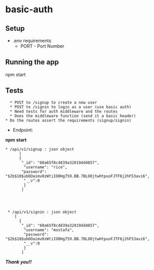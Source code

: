 # basic-auth







 ## **Setup**
* .env requirements
  * PORT - Port Number


## **Running the app**
npm start


## **Tests**


      * POST to /signup to create a new user
      * POST to /signin to login as a user (use basic auth)
      * Need tests for auth middleware and the routes
      * Does the middleware function (send it a basic header)
    * Do the routes assert the requirements (signup/signin)



* Endpoint: 


**npm start**


    * /api/v1/signup : json object
          [
          {
           "_id": "60a65f8c4839a32019dd4857",
            "username": "rice",
           "password": "$2b$10$ubOOaimv0zWtiIO0Hg759.BB.7BLOOjtwHtpuoFJTF6j2hF53avi6",
            "__v":0
            }
           ]
           
           
           
           
     * /api/v1/signin : json object 
        [
          {
           "_id": "60a65f8c4839a32019dd4857",
            "username": "mostafa",
            "password": "$2b$10$ubOOaimv0zWtiIO0Hg759.BB.7BLOOjtwHtpuoFJTF6j2hF53avi6",
            "__v":0
            }
           ]  
           
           
           
  
   
   
   
 

***Thank you!!***
